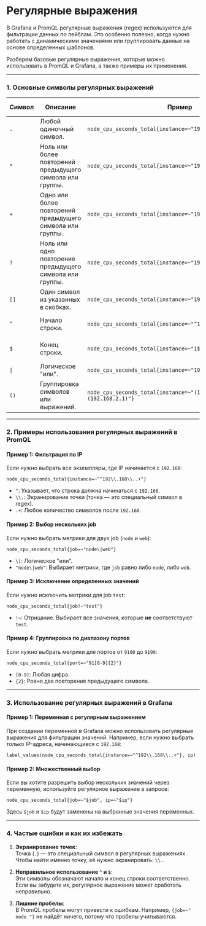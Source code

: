 # Регулярные выражения

В Grafana и PromQL регулярные выражения (regex) используются для фильтрации данных по лейблам. Это особенно полезно, когда нужно работать с динамическими значениями или группировать данные на основе определенных шаблонов.

Разберем базовые регулярные выражения, которые можно использовать в PromQL и Grafana, а также примеры их применения.

---

### 1. **Основные символы регулярных выражений**

| Символ | Описание                                                                 | Пример                  | Что будет найдено                     |
|--------|--------------------------------------------------------------------------|-------------------------|---------------------------------------|
| `.`    | Любой одиночный символ.                                                  | `node_cpu_seconds_total{instance=~"192.168..1"}` | `192.168.1.1`, `192.168.2.1`        |
| `*`    | Ноль или более повторений предыдущего символа или группы.                 | `node_cpu_seconds_total{instance=~"192.168.*"}` | `192.168.1.1`, `192.168.2.1`, `192.168.x.y` |
| `+`    | Одно или более повторений предыдущего символа или группы.                | `node_cpu_seconds_total{instance=~"192.168.+"}` | `192.168.1.1`, `192.168.2.1`, но не пустые строки |
| `?`    | Ноль или одно повторение предыдущего символа или группы.                 | `node_cpu_seconds_total{instance=~"192.168.1?"}` | `192.168.1`, `192.168.1.1`          |
| `[]`   | Один символ из указанных в скобках.                                      | `node_cpu_seconds_total{instance=~"192.168.1[0-9]"}` | `192.168.10`, `192.168.11`, ..., `192.168.19` |
| `^`    | Начало строки.                                                           | `node_cpu_seconds_total{instance=~"^192."}` | Все строки, начинающиеся с `192.`     |
| `$`    | Конец строки.                                                            | `node_cpu_seconds_total{instance=~"1$"}` | Все строки, заканчивающиеся на `1`    |
| `\|`    | Логическое "или".                                                        | `node_cpu_seconds_total{instance=~"192.168.1.1\|192.168.2.1"}` | `192.168.1.1` или `192.168.2.1`      |
| `()`   | Группировка символов или выражений.                                      | `node_cpu_seconds_total{instance=~"(192.168.1.1)\|(192.168.2.1)"}` | То же, что выше, но с группировкой   |

---

### 2. **Примеры использования регулярных выражений в PromQL**

#### Пример 1: Фильтрация по IP
Если нужно выбрать все экземпляры, где IP начинается с `192.168`:
```promql
node_cpu_seconds_total{instance=~"^192\\.168\\..+"}
```
- `^`: Указывает, что строка должна начинаться с `192.168`.
- `\\.`: Экранирование точки (точка — это специальный символ в regex).
- `.+`: Любое количество символов после `192.168`.

#### Пример 2: Выбор нескольких job
Если нужно выбрать метрики для двух job (`node` и `web`):
```promql
node_cpu_seconds_total{job=~"node\|web"}
```
- `\|`: Логическое "или".
- `"node\|web"`: Выбирает метрики, где `job` равно либо `node`, либо `web`.

#### Пример 3: Исключение определенных значений
Если нужно исключить метрики для job `test`:
```promql
node_cpu_seconds_total{job!~"test"}
```
- `!~`: Отрицание. Выбирает все значения, которые **не** соответствуют `test`.

#### Пример 4: Группировка по диапазону портов
Если нужно выбрать метрики для портов от `9100` до `9199`:
```promql
node_cpu_seconds_total{port=~"91[0-9]{2}"}
```
- `[0-9]`: Любая цифра.
- `{2}`: Ровно два повторения предыдущего символа.

---

### 3. **Использование регулярных выражений в Grafana**

#### Пример 1: Переменная с регулярным выражением
При создании переменной в Grafana можно использовать регулярные выражения для фильтрации значений. Например, если нужно выбрать только IP-адреса, начинающиеся с `192.168`:
```promql
label_values(node_cpu_seconds_total{instance=~"^192\\.168\\..+"}, ip)
```

#### Пример 2: Множественный выбор
Если вы хотите разрешить выбор нескольких значений через переменную, используйте регулярное выражение в запросе:
```promql
node_cpu_seconds_total{job=~"$job", ip=~"$ip"}
```
Здесь `$job` и `$ip` будут заменены на выбранные значения переменных.

---

### 4. **Частые ошибки и как их избежать**

1. **Экранирование точек**:  
   Точка (`.`) — это специальный символ в регулярных выражениях. Чтобы найти именно точку, её нужно экранировать: `\\.`.

2. **Неправильное использование `^` и `$`**:  
   Эти символы обозначают начало и конец строки соответственно. Если вы забудете их, регулярное выражение может сработать неправильно.

3. **Лишние пробелы**:  
   В PromQL пробелы могут привести к ошибкам. Например, `{job=~" node "}` не найдёт ничего, потому что пробелы учитываются.
